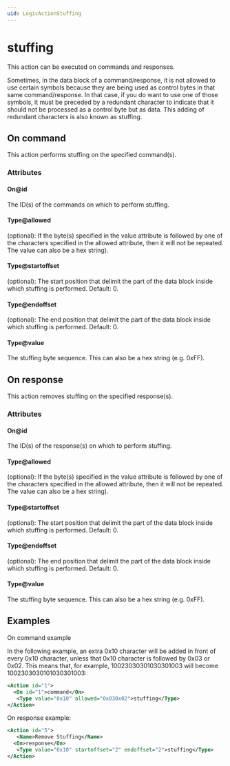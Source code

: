 ```yaml
---
uid: LogicActionStuffing
---
```


# stuffing

This action can be executed on commands and responses.

Sometimes, in the data block of a command/response, it is not allowed to use certain symbols because they are being used as control bytes in that same command/response. In that case, if you do want to use one of those symbols, it must be preceded by a redundant character to indicate that it should not be processed as a control byte but as data. This adding of redundant characters is also known as stuffing.

## On command

This action performs stuffing on the specified command(s).

### Attributes

#### On@id

The ID(s) of the commands on which to perform stuffing.

#### Type@allowed

(optional): If the byte(s) specified in the value attribute is followed by one of the characters specified in the allowed attribute, then it will not be repeated. The value can also be a hex string).

#### Type@startoffset

(optional): The start position that delimit the part of the data block inside which stuffing is performed. Default: 0.

#### Type@endoffset

(optional): The end position that delimit the part of the data block inside which stuffing is performed. Default: 0.

#### Type@value

The stuffing byte sequence. This can also be a hex string (e.g. 0xFF).

## On response

This action removes stuffing on the specified response(s).

### Attributes

#### On@id

The ID(s) of the response(s) on which to perform stuffing.

#### Type@allowed

(optional): If the byte(s) specified in the value attribute is followed by one of the characters specified in the allowed attribute, then it will not be repeated. The value can also be a hex string).

#### Type@startoffset

(optional): The start position that delimit the part of the data block inside which stuffing is performed. Default: 0.

#### Type@endoffset

(optional): The end position that delimit the part of the data block inside which stuffing is performed. Default: 0.

#### Type@value

The stuffing byte sequence. This can also be a hex string (e.g. 0xFF).

## Examples

On command example

In the following example, an extra 0x10 character will be added in front of every 0x10 character, unless that 0x10 character is followed by 0x03 or 0x02. This means that, for example, 10023030301030301003 will become 1002303030101030301003:

```xml
<Action id="1">
  <On id="1">command</On>
   <Type value="0x10" allowed="0x030x02">stuffing</Type>
</Action>
```

On response example:

```xml
<Action id="5">
   <Name>Remove Stuffing</Name>
  <On>response</On>
   <Type value="0x10" startoffset="2" endoffset="2">stuffing</Type>
</Action>
```

